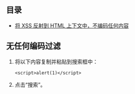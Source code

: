 ## 目录

- [将 XSS 反射到 HTML 上下文中，不编码任何内容](#无任何编码过滤)



## 无任何编码过滤

1. 将以下内容复制并粘贴到搜索框中：

   ```
   <script>alert(1)</script>
   ```

2. 点击“搜索”。